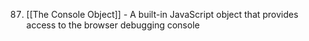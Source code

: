 87. [[The Console Object]] - A built-in JavaScript object that provides access to the browser debugging console